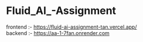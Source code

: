 # Fluid_AI_-Assignment
frontend :- https://fluid-ai-assignment-tan.vercel.app/
<br/>
backend :- https://aa-1-7fan.onrender.com

